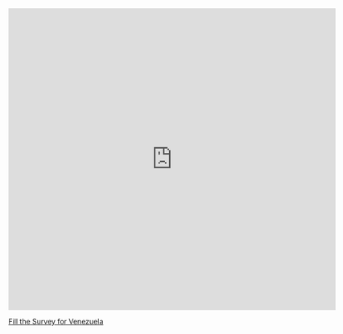 

<iframe src="https://covid19.algolysis.com/grafana/d-solo/G_Aw4CrZk/coronasurveys?orgId=1&var-code=VE&var-country=Venezuela&from=1583350357211&to=1585942357211&panelId=10" width="650" height="600" frameborder="0"></iframe>

[Fill the Survey for Venezuela](https://tinyurl.com/coronasurveysvenezuela)

